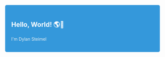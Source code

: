 <div style="background-color: #3498db; padding: 20px; border-radius: 5px;">
  <h2 style="color: #ffffff;">Hello, World! 🌎👋</h2>
  <p style="color: #ecf0f1;">I'm Dylan Steimel</p>
</div>

<!--
**steimel60/steimel60** is a ✨ _special_ ✨ repository because its `README.md` (this file) appears on your GitHub profile.

Here are some ideas to get you started:

- 🔭 I’m currently working on ...
- 🌱 I’m currently learning ...
- 👯 I’m looking to collaborate on ...
- 🤔 I’m looking for help with ...
- 💬 Ask me about ...
- 📫 How to reach me: ...
- 😄 Pronouns: ...
- ⚡ Fun fact: ...
-->
